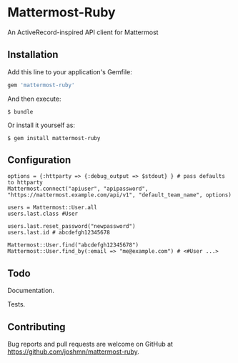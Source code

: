 # Mattermost-Ruby

An ActiveRecord-inspired API client for Mattermost

## Installation

Add this line to your application's Gemfile:

```ruby
gem 'mattermost-ruby'
```

And then execute:

    $ bundle

Or install it yourself as:

    $ gem install mattermost-ruby

## Configuration

```
options = {:httparty => {:debug_output => $stdout} } # pass defaults to httparty
Mattermost.connect("apiuser", "apipassword", "https://mattermost.example.com/api/v1", "default_team_name", options)

users = Mattermost::User.all
users.last.class #User

users.last.reset_password("newpassword")
users.last.id # abcdefgh12345678

Mattermost::User.find("abcdefgh12345678") 
Mattermost::User.find_by(:email => "me@example.com") # <#User ...> 
```

## Todo

Documentation.

Tests.

## Contributing

Bug reports and pull requests are welcome on GitHub at https://github.com/joshmn/mattermost-ruby.

